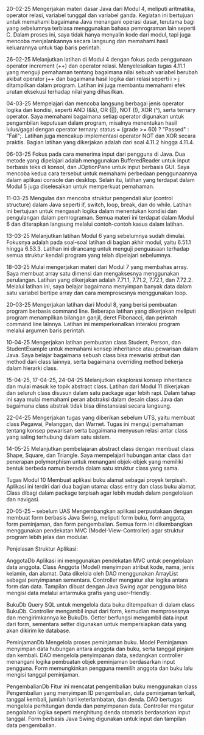 20-02-25 Mengerjakan materi dasar Java dari Modul 4, meliputi aritmatika, operator relasi, variabel tunggal dan variabel ganda. Kegiatan ini bertujuan untuk memahami bagaimana Java menangani operasi dasar, terutama bagi yang sebelumnya terbiasa menggunakan bahasa pemrograman lain seperti C. Dalam proses ini, saya tidak hanya menyalin kode dari modul, tapi juga mencoba menjalankannya secara langsung dan memahami hasil keluarannya untuk tiap baris perintah.

26-02-25 Melanjutkan latihan di Modul 4 dengan fokus pada penggunaan operator increment (++) dan operator relasi. Menyelesaikan tugas 4.11.1 yang menguji pemahaman tentang bagaimana nilai sebuah variabel berubah akibat operator j++ dan bagaimana hasil logika dari relasi seperti i > j ditampilkan dalam program. Latihan ini juga membantu memahami efek urutan eksekusi terhadap nilai yang dihasilkan.

04-03-25 Mempelajari dan mencoba langsung berbagai jenis operator logika dan kondisi, seperti AND (&&), OR (||), NOT (!), XOR (^), serta ternary operator. Saya memahami bagaimana setiap operator digunakan untuk pengambilan keputusan dalam program, misalnya menentukan hasil lulus/gagal dengan operator ternary: status = (grade >= 60) ? "Passed" : "Fail";. Latihan juga mencakup implementasi operator NOT dan XOR secara praktis. Bagian latihan yang dikerjakan adalah dari soal 4.11.2 hingga 4.11.4.

06-03-25 Fokus pada cara menerima input dari pengguna di Java. Dua metode yang dipelajari adalah menggunakan BufferedReader untuk input berbasis teks di konsol, dan JOptionPane untuk input berbasis GUI. Saya mencoba kedua cara tersebut untuk memahami perbedaan penggunaannya dalam aplikasi console dan desktop. Selain itu, latihan yang terdapat dalam Modul 5 juga diselesaikan untuk memperkuat pemahaman.

11-03-25 Mengulas dan mencoba struktur pengendali alur (control structure) dalam Java seperti if, switch, loop, break, dan do while. Latihan ini bertujuan untuk mengasah logika dalam menentukan kondisi dan pengulangan dalam pemrograman. Semua materi ini terdapat dalam Modul 6 dan diterapkan langsung melalui contoh-contoh kasus dalam latihan.

13-03-25 Melanjutkan latihan Modul 6 yang sebelumnya sudah dimulai. Fokusnya adalah pada soal-soal latihan di bagian akhir modul, yaitu 6.51.1 hingga 6.53.3. Latihan ini dirancang untuk menguji penguasaan terhadap semua struktur kendali program yang telah dipelajari sebelumnya.

18-03-25 Mulai mengerjakan materi dari Modul 7 yang membahas array. Saya membuat array satu dimensi dan mengaksesnya menggunakan perulangan. Latihan yang dikerjakan adalah 7.71.1, 7.71.2, 7.72.1, dan 7.72.2. Melalui latihan ini, saya belajar bagaimana menyimpan banyak data dalam satu variabel bertipe array dan cara memprosesnya menggunakan loop.

20-03-25 Mengerjakan latihan dari Modul 8, yang berisi pembuatan program berbasis command line. Beberapa latihan yang dikerjakan meliputi program menampilkan bilangan ganjil, deret Fibonacci, dan perintah command line lainnya. Latihan ini memperkenalkan interaksi program melalui argumen baris perintah.

10-04-25 Mengerjakan latihan pembuatan class Student, Person, dan StudentExample untuk memahami konsep inheritance atau pewarisan dalam Java. Saya belajar bagaimana sebuah class bisa mewarisi atribut dan method dari class lainnya, serta bagaimana overriding method bekerja dalam hierarki class.

15-04-25, 17-04-25, 24-04-25 Melanjutkan eksplorasi konsep inheritance dan mulai masuk ke topik abstract class. Latihan dari Modul 11 dikerjakan dan seluruh class disusun dalam satu package agar lebih rapi. Dalam tahap ini saya mulai memahami peran abstraksi dalam desain class Java dan bagaimana class abstrak tidak bisa diinstansiasi secara langsung.

22-04-25 Mengerjakan tugas yang diberikan sebelum UTS, yaitu membuat class Pegawai, Pelanggan, dan Warnet. Tugas ini menguji pemahaman tentang konsep pewarisan serta bagaimana menyusun relasi antar class yang saling terhubung dalam satu sistem.

14-05-25 Melanjutkan pembelajaran abstract class dengan membuat class Shape, Square, dan Triangle. Saya mempelajari hubungan antar class dan penerapan polymorphism untuk menangani objek-objek yang memiliki bentuk berbeda namun berada dalam satu struktur class yang sama.

Tugas Modul 10 Membuat aplikasi buku alamat sebagai proyek terpisah. Aplikasi ini terdiri dari dua bagian utama: class entry dan class buku alamat. Class dibagi dalam package terpisah agar lebih mudah dalam pengelolaan dan navigasi.

20-05-25 – sebelum UAS Mengembangkan aplikasi perpustakaan dengan membuat form berbasis Java Swing, meliputi form buku, form anggota, form peminjaman, dan form pengembalian. Semua form ini dikembangkan menggunakan pendekatan MVC (Model-View-Controller) agar struktur program lebih jelas dan modular.

Penjelasan Struktur Aplikasi:

AnggotaDb Aplikasi ini menggunakan pendekatan MVC untuk pengelolaan data anggota. Class Anggota (Model) menyimpan atribut kode, nama, jenis kelamin, dan alamat. Data dikelola oleh DAO menggunakan ArrayList sebagai penyimpanan sementara. Controller mengatur alur logika antara form dan data. Tampilan dibuat dengan Java Swing agar pengguna bisa mengisi data melalui antarmuka grafis yang user-friendly.

BukuDb Query SQL untuk mengelola data buku ditempatkan di dalam class BukuDb. Controller mengambil input dari form, kemudian memprosesnya dan mengirimkannya ke BukuDb. Getter berfungsi mengambil data input dari form, sementara setter digunakan untuk mempersiapkan data yang akan dikirim ke database.

PeminjamanDb Mengelola proses peminjaman buku. Model Peminjaman menyimpan data hubungan antara anggota dan buku, serta tanggal pinjam dan kembali. DAO mengelola penyimpanan data, sedangkan controller menangani logika pembuatan objek peminjaman berdasarkan input pengguna. Form memungkinkan pengguna memilih anggota dan buku lalu mengisi tanggal peminjaman.

PengembalianDb Fitur ini mencatat pengembalian buku menggunakan class Pengembalian yang menyimpan ID pengembalian, data peminjaman terkait, tanggal kembali, jumlah hari keterlambatan, dan denda. DAO bertugas mengelola perhitungan denda dan penyimpanan data. Controller mengatur pengolahan logika seperti menghitung denda otomatis berdasarkan input tanggal. Form berbasis Java Swing digunakan untuk input dan tampilan data pengembalian.
